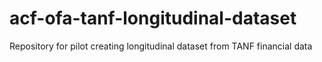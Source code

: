 # acf-ofa-tanf-longitudinal-dataset
Repository for pilot creating longitudinal dataset from TANF financial data
